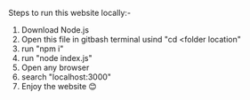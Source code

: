 Steps to run this website locally:-
1. Download Node.js
2. Open this file in gitbash terminal usind "cd <folder location"
3. run "npm i"
4. run "node index.js"
5. Open any browser
6. search "localhost:3000"
7. Enjoy the website 😊
